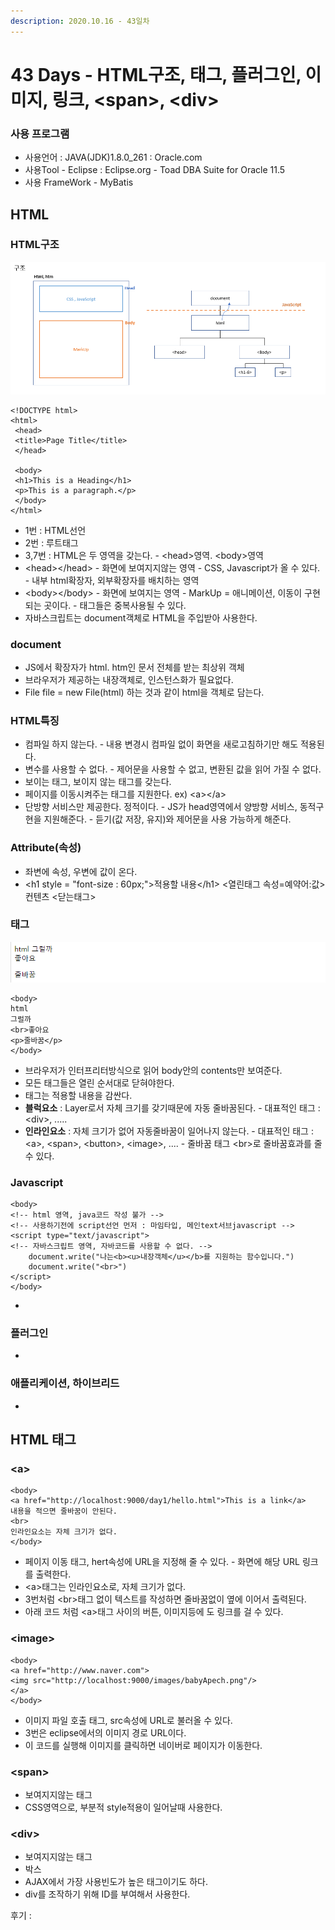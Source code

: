 ```yaml
---
description: 2020.10.16 - 43일차
---
```


# 43 Days - HTML구조, 태그, 플러그인, 이미지, 링크, &lt;span&gt;, &lt;div&gt;

### 사용 프로그램

* 사용언어 : JAVA\(JDK\)1.8.0\_261 : Oracle.com
* 사용Tool  - Eclipse : Eclipse.org - Toad DBA Suite for Oracle 11.5
* 사용 FrameWork - MyBatis

## HTML

### HTML구조

![](../.gitbook/assets/html.png)

```markup
<!DOCTYPE html>
<html>
 <head>
 <title>Page Title</title>
 </head>
 
 <body>
 <h1>This is a Heading</h1>
 <p>This is a paragraph.</p>
 </body>
</html>
```

* 1번 : HTML선언
* 2번 : 루트태그
* 3,7번 : HTML은 두 영역을 갖는다. - &lt;head&gt;영역. &lt;body&gt;영역
* &lt;head&gt;&lt;/head&gt; - 화면에 보여지지않는 영역 - CSS, Javascript가 올 수 있다. - 내부 html확장자, 외부확장자를 배치하는 영역
* &lt;body&gt;&lt;/body&gt; - 화면에 보여지는 영역 - MarkUp = 애니메이션, 이동이 구현되는 곳이다. - 태그들은 중복사용될 수 있다.
* 자바스크립트는 document객체로 HTML을 주입받아 사용한다.

### document

* JS에서 확장자가 html. htm인 문서 전체를 받는 최상위 객체
* 브라우저가 제공하는 내장객체로, 인스턴스화가 필요없다.
* File file = new File\(html\) 하는 것과 같이 html을 객체로 담는다.

### HTML특징

* 컴파일 하지 않는다. - 내용 변경시 컴파일 없이 화면을 새로고침하기만 해도 적용된다.
* 변수를 사용할 수 없다. - 제어문을 사용할 수 없고, 변환된 값을 읽어 가질 수 없다.
* 보이는 태그, 보이지 않는 태그를 갖는다.
* 페이지를 이동시켜주는 태그를 지원한다. ex\) &lt;a&gt;&lt;/a&gt;
* 단방향 서비스만 제공한다. 정적이다. - JS가 head영역에서 양방향 서비스, 동적구현을 지원해준다. - 듣기\(값 저장, 유지\)와 제어문을 사용 가능하게 해준다.

### Attribute\(속성\)

* 좌변에 속성, 우변에 값이 온다.
* &lt;h1 style = "font-size : 60px;"&gt;적용할 내용&lt;/h1&gt; &lt;열린태그 속성=예약어:값&gt; 컨텐츠 &lt;닫는태그&gt;

### 태그

![](../.gitbook/assets/3%20%2815%29.png)

```markup
<body>
html
그럴까
<br>좋아요
<p>줄바꿈</p>
</body>
```

* 브라우저가 인터프리터방식으로 읽어 body안의 contents만 보여준다.
* 모든 태그들은 열린 순서대로 닫혀야한다.
* 태그는 적용할 내용을 감싼다.
* **블럭요소** : Layer로서 자체 크기를 갖기때문에 자동 줄바꿈된다.  - 대표적인 태그 : &lt;div&gt;, .....
* **인라인요소** : 자체 크기가 없어 자동줄바꿈이 일어나지 않는다. - 대표적인 태그 : &lt;a&gt;, &lt;span&gt;, &lt;button&gt;, &lt;image&gt;, .... - 줄바꿈 태그 &lt;br&gt;로 줄바꿈효과를 줄 수 있다.

### Javascript

```markup
<body>
<!-- html 영역, java코드 작성 불가 -->
<!-- 사용하기전에 script선언 먼저 : 마임타입, 메인text서브javascript -->
<script type="text/javascript"> 
<!-- 자바스크립트 영역, 자바코드를 사용할 수 없다. -->
	document.write("나는<b><u>내장객체</u></b>를 지원하는 함수입니다.")
	document.write("<br>")
</script>
</body>
```

* 
### 플러그인

* 
### 애플리케이션, 하이브리드

* 
## HTML 태그

### &lt;a&gt;

```markup
<body>
<a href="http://localhost:9000/day1/hello.html">This is a link</a>
내용을 적으면 줄바꿈이 안된다.
<br>
인라인요소는 자체 크기가 없다.
</body>
```

* 페이지 이동 태그, hert속성에 URL을 지정해 줄 수 있다. - 화면에 해당 URL 링크를 출력한다.
* &lt;a&gt;태그는 인라인요소로, 자체 크기가 없다.
* 3번처럼 &lt;br&gt;태그 없이 텍스트를 작성하면 줄바꿈없이 옆에 이어서 출력된다.
* 아래 코드 처럼 &lt;a&gt;태그 사이의 버튼, 이미지등에 도 링크를 걸 수 있다.

### &lt;image&gt;

```markup
<body>
<a href="http://www.naver.com">
<img src="http://localhost:9000/images/babyApech.png"/>
</a>
</body>
```

* 이미지 파일 호출 태그, src속성에 URL로 불러올 수 있다.
* 3번은 eclipse에서의 이미지 경로 URL이다.
* 이 코드를 실행해 이미지를 클릭하면 네이버로 페이지가 이동한다.

### &lt;span&gt;

* 보여지지않는 태그
* CSS영역으로, 부분적 style적용이 일어날때 사용한다.

### &lt;div&gt;

* 보여지지않는 태그
* 박스
* AJAX에서 가장 사용빈도가 높은 태그이기도 하다.
* div를 조작하기 위해 ID를 부여해서 사용한다.

후기 : 

